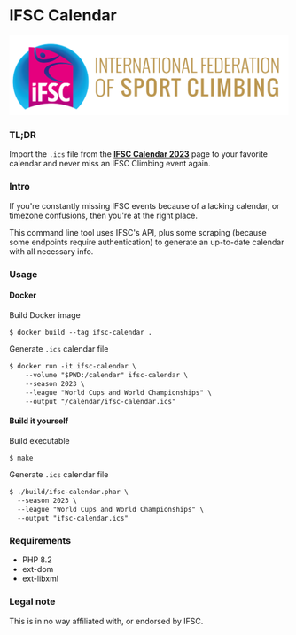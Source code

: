 # IFSC Calendar

![ifsc-logo](resources/images/ifsc-logo.png)

### TL;DR
Import the `.ics` file from the **[IFSC Calendar 2023](https://nicoswd.github.io/ifsc-calendar/)** page to your
favorite calendar and never miss an IFSC Climbing event again.

### Intro
If you're constantly missing IFSC events because of a lacking calendar, or timezone confusions,
then you're at the right place.

This command line tool uses IFSC's API, plus some scraping (because some endpoints require 
authentication) to generate an up-to-date calendar with all necessary info.

### Usage
#### Docker
Build Docker image
```shell
$ docker build --tag ifsc-calendar .
```
Generate `.ics` calendar file
```shell
$ docker run -it ifsc-calendar \
    --volume "$PWD:/calendar" ifsc-calendar \
    --season 2023 \
    --league "World Cups and World Championships" \
    --output "/calendar/ifsc-calendar.ics"
```

#### Build it yourself
Build executable
```shell
$ make
```
Generate `.ics` calendar file
```shell
$ ./build/ifsc-calendar.phar \
  --season 2023 \
  --league "World Cups and World Championships" \
  --output "ifsc-calendar.ics"
```

### Requirements
- PHP 8.2
- ext-dom
- ext-libxml

### Legal note
This is in no way affiliated with, or endorsed by IFSC.
